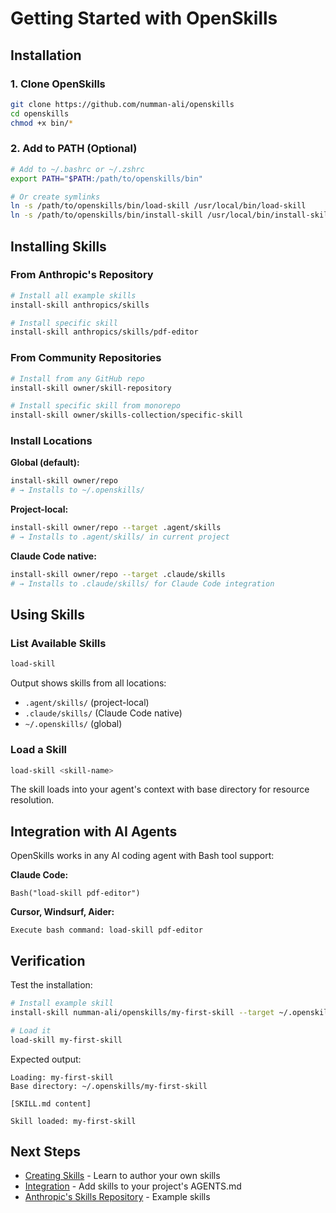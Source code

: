# Getting Started with OpenSkills

## Installation

### 1. Clone OpenSkills

```bash
git clone https://github.com/numman-ali/openskills
cd openskills
chmod +x bin/*
```

### 2. Add to PATH (Optional)

```bash
# Add to ~/.bashrc or ~/.zshrc
export PATH="$PATH:/path/to/openskills/bin"

# Or create symlinks
ln -s /path/to/openskills/bin/load-skill /usr/local/bin/load-skill
ln -s /path/to/openskills/bin/install-skill /usr/local/bin/install-skill
```

## Installing Skills

### From Anthropic's Repository

```bash
# Install all example skills
install-skill anthropics/skills

# Install specific skill
install-skill anthropics/skills/pdf-editor
```

### From Community Repositories

```bash
# Install from any GitHub repo
install-skill owner/skill-repository

# Install specific skill from monorepo
install-skill owner/skills-collection/specific-skill
```

### Install Locations

**Global (default):**
```bash
install-skill owner/repo
# → Installs to ~/.openskills/
```

**Project-local:**
```bash
install-skill owner/repo --target .agent/skills
# → Installs to .agent/skills/ in current project
```

**Claude Code native:**
```bash
install-skill owner/repo --target .claude/skills
# → Installs to .claude/skills/ for Claude Code integration
```

## Using Skills

### List Available Skills

```bash
load-skill
```

Output shows skills from all locations:
- `.agent/skills/` (project-local)
- `.claude/skills/` (Claude Code native)
- `~/.openskills/` (global)

### Load a Skill

```bash
load-skill <skill-name>
```

The skill loads into your agent's context with base directory for resource resolution.

## Integration with AI Agents

OpenSkills works in any AI coding agent with Bash tool support:

**Claude Code:**
```
Bash("load-skill pdf-editor")
```

**Cursor, Windsurf, Aider:**
```
Execute bash command: load-skill pdf-editor
```

## Verification

Test the installation:

```bash
# Install example skill
install-skill numman-ali/openskills/my-first-skill --target ~/.openskills

# Load it
load-skill my-first-skill
```

Expected output:
```
Loading: my-first-skill
Base directory: ~/.openskills/my-first-skill

[SKILL.md content]

Skill loaded: my-first-skill
```

## Next Steps

- [Creating Skills](creating-skills.md) - Learn to author your own skills
- [Integration](integration.md) - Add skills to your project's AGENTS.md
- [Anthropic's Skills Repository](https://github.com/anthropics/skills) - Example skills
